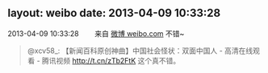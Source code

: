 layout: weibo
date: 2013-04-09 10:33:28
---
<meta name="referrer" content="no-referrer" />

2013-04-09 10:33:28  &nbsp;&nbsp;&nbsp;&nbsp;&nbsp;&nbsp; 来自 <a href="http://weibo.com/" rel="nofollow">微博 weibo.com</a>
不错~
>  @xcv58_: 【新闻百科原创神曲】中国社会怪状：双面中国人 - 高清在线观看 - 腾讯视频 http://t.cn/zTb2FtK  这个真不错。 ​​​
